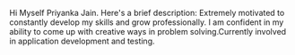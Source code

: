 Hi Myself Priyanka Jain.
Here's a brief description:
Extremely motivated to constantly develop my
skills and grow professionally. I am confident in
my ability to come up with creative ways in
problem solving.Currently involved in application
development and testing.
